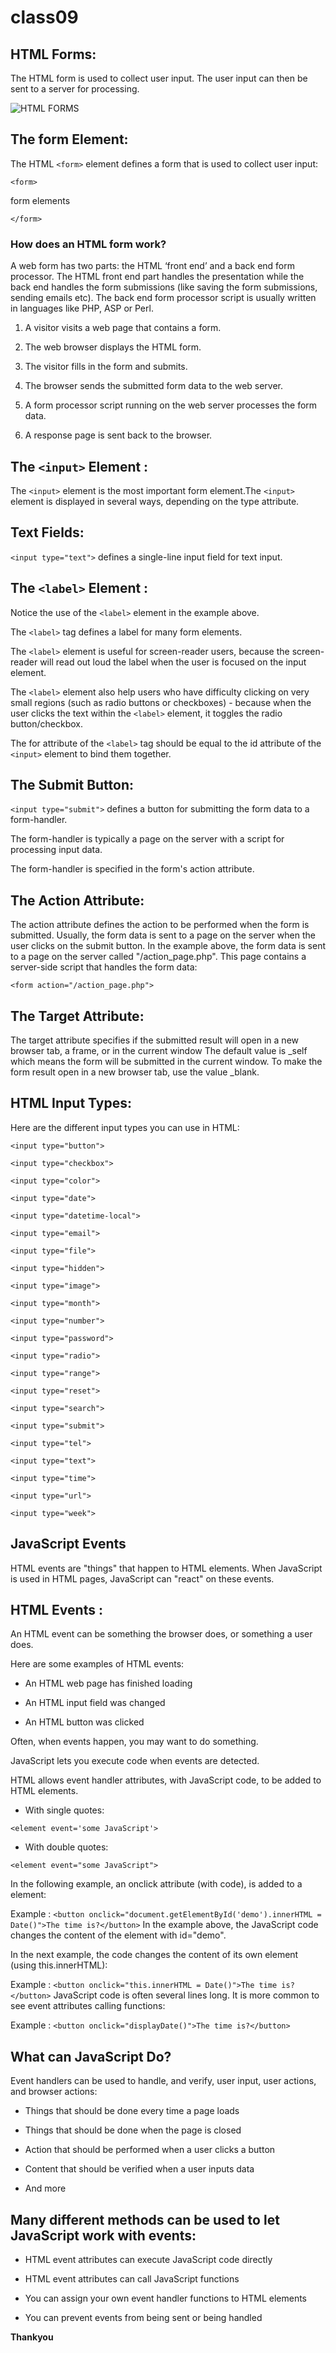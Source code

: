 # class09

## HTML Forms:

The HTML form is used to collect user input. The user input can then be sent to a server for processing.

![HTML FORMS](https://mobile.htmlgoodies.com/imagesvr_ce/1902/HTML%20Form.PNG)

## The form Element:

The HTML `<form>` element defines a form that is used to collect user input:

`<form>`

form elements

`</form>`

### How does an HTML form work?

A web form has two parts: the HTML ‘front end’ and a back end form processor. The HTML front end part handles the presentation while the back end handles the form submissions (like saving the form submissions, sending emails etc). The back end form processor script is usually written in languages like PHP, ASP or Perl.

1. A visitor visits a web page that contains a form.

2. The web browser displays the HTML form.

3. The visitor fills in the form and submits.

4. The browser sends the submitted form data to the web server.

5. A form processor script running on the web server processes the form data.

6. A response page is sent back to the browser.

## The `<input>` Element :

The `<input>` element is the most important form element.The `<input>` element is displayed in several ways, depending on the type attribute.

## Text Fields:

`<input type="text">` defines a single-line input field for text input.

## The `<label>` Element :

Notice the use of the `<label>` element in the example above.

The `<label>` tag defines a label for many form elements.

The `<label>` element is useful for screen-reader users, because the screen-reader will read out loud the label when the user is focused on the input element.

The `<label>` element also help users who have difficulty clicking on very small regions (such as radio buttons or checkboxes) - because when the user clicks the text within the `<label>` element, it toggles the radio button/checkbox.

The for attribute of the `<label>` tag should be equal to the id attribute of the `<input>` element to bind them together.

## The Submit Button:

`<input type="submit">` defines a button for submitting the form data to a form-handler.

The form-handler is typically a page on the server with a script for processing input data.

The form-handler is specified in the form's action attribute.

## The Action Attribute:

The action attribute defines the action to be performed when the form is submitted. Usually, the form data is sent to a page on the server when the user clicks on the submit button. In the example above, the form data is sent to a page on the server called "/action_page.php". This page contains a server-side script that handles the form data:

`<form action="/action_page.php">`

## The Target Attribute:

The target attribute specifies if the submitted result will open in a new browser tab, a frame, or in the current window The default value is _self which means the form will be submitted in the current window. To make the form result open in a new browser tab, use the value _blank.

## HTML Input Types:

Here are the different input types you can use in HTML:

`<input type="button">`

`<input type="checkbox">`

`<input type="color">`

`<input type="date">`

`<input type="datetime-local">`

`<input type="email">`

`<input type="file">`

`<input type="hidden">`

`<input type="image">`

`<input type="month">`

`<input type="number">`

`<input type="password">`

`<input type="radio">`

`<input type="range">`

`<input type="reset">`

`<input type="search">`

`<input type="submit">`

`<input type="tel">`

`<input type="text">`

`<input type="time">`

`<input type="url">`

`<input type="week">`

## JavaScript Events

HTML events are "things" that happen to HTML elements. When JavaScript is used in HTML pages, JavaScript can "react" on these events.

## HTML Events :

An HTML event can be something the browser does, or something a user does.

Here are some examples of HTML events:

* An HTML web page has finished loading

* An HTML input field was changed

* An HTML button was clicked

Often, when events happen, you may want to do something.

JavaScript lets you execute code when events are detected.

HTML allows event handler attributes, with JavaScript code, to be added to HTML elements.

* With single quotes:

`<element event='some JavaScript'>`

* With double quotes:

`<element event="some JavaScript">`

In the following example, an onclick attribute (with code), is added to a element:

Example : `<button onclick="document.getElementById('demo').innerHTML = Date()">The time is?</button>` In the example above, the JavaScript code changes the content of the element with id="demo".

In the next example, the code changes the content of its own element (using this.innerHTML):

Example : `<button onclick="this.innerHTML = Date()">The time is? </button>` JavaScript code is often several lines long. It is more common to see event attributes calling functions:

Example : `<button onclick="displayDate()">The time is?</button>`

## What can JavaScript Do?

Event handlers can be used to handle, and verify, user input, user actions, and browser actions:

* Things that should be done every time a page loads

* Things that should be done when the page is closed

* Action that should be performed when a user clicks a button

* Content that should be verified when a user inputs data

* And more 

## Many different methods can be used to let JavaScript work with events:

* HTML event attributes can execute JavaScript code directly

* HTML event attributes can call JavaScript functions

* You can assign your own event handler functions to HTML elements

* You can prevent events from being sent or being handled

**Thankyou**